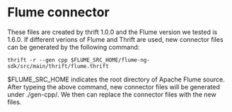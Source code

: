 Flume connector
=======

These files are created by thrift 1.0.0 and the Flume version we tested is 1.6.0. If different verions of Flume and Thrift are used, new connector files can be generated by the following command:

    thrift -r --gen cpp $FLUME_SRC_HOME/flume-ng-sdk/src/main/thrift/flume.thrift

$FLUME_SRC_HOME indicates the root directory of Apache Flume source. After typeing the above command, new connector files will be generated under ./gen-cpp/. We then can replace the connector files with the new files. 


